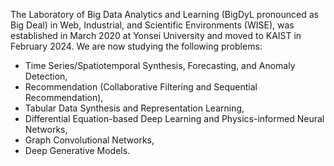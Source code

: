 The Laboratory of Big Data Analytics and Learning (BigDyL pronounced as Big Deal) in Web, Industrial, and Scientific Environments (WISE), was established in March 2020 at Yonsei University and moved to KAIST in February 2024. We are now studying the following problems:

- Time Series/Spatiotemporal Synthesis, Forecasting, and Anomaly Detection,
- Recommendation (Collaborative Filtering and Sequential Recommendation),
- Tabular Data Synthesis and Representation Learning,
- Differential Equation-based Deep Learning and Physics-informed Neural Networks,
- Graph Convolutional Networks,
- Deep Generative Models.
